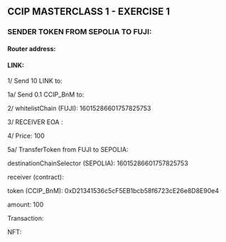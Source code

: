 ## CCIP MASTERCLASS 1 - EXERCISE 1

### SENDER TOKEN FROM SEPOLIA TO FUJI: 

#### Router address:	

#### LINK: 

1/ Send 10 LINK to: 

1a/ Send 0.1 CCIP_BnM to: 

2/ whitelistChain (FUJI): 16015286601757825753

3/ RECEIVER EOA : 

4/  Price: 100



5a/ TransferToken from FUJI to SEPOLIA: 

destinationChainSelector (SEPOLIA): 16015286601757825753

receiver (contract): 

token (CCIP_BnM): 0xD21341536c5cF5EB1bcb58f6723cE26e8D8E90e4

amount: 100

Transaction:



NFT: 




